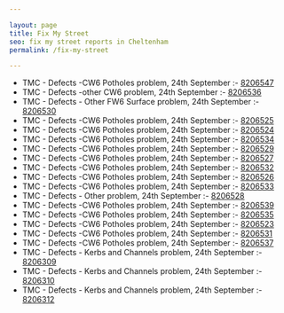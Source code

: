 ```yaml
---

layout: page
title: Fix My Street
seo: fix my street reports in Cheltenham
permalink: /fix-my-street

---
```


<!-- fix_marker starts -->

- TMC - Defects -CW6 Potholes  problem, 24th September :- [8206547](https://www.fixmystreet.com/report/8206547)
- TMC - Defects -other CW6 problem, 24th September :- [8206536](https://www.fixmystreet.com/report/8206536)
- TMC - Defects - Other FW6  Surface problem, 24th September :- [8206530](https://www.fixmystreet.com/report/8206530)
- TMC - Defects -CW6 Potholes  problem, 24th September :- [8206525](https://www.fixmystreet.com/report/8206525)
- TMC - Defects -CW6 Potholes  problem, 24th September :- [8206524](https://www.fixmystreet.com/report/8206524)
- TMC - Defects -CW6 Potholes  problem, 24th September :- [8206534](https://www.fixmystreet.com/report/8206534)
- TMC - Defects -CW6 Potholes  problem, 24th September :- [8206529](https://www.fixmystreet.com/report/8206529)
- TMC - Defects -CW6 Potholes  problem, 24th September :- [8206527](https://www.fixmystreet.com/report/8206527)
- TMC - Defects -CW6 Potholes  problem, 24th September :- [8206532](https://www.fixmystreet.com/report/8206532)
- TMC - Defects -CW6 Potholes  problem, 24th September :- [8206526](https://www.fixmystreet.com/report/8206526)
- TMC - Defects -CW6 Potholes  problem, 24th September :- [8206533](https://www.fixmystreet.com/report/8206533)
- TMC - Defects - Other problem, 24th September :- [8206528](https://www.fixmystreet.com/report/8206528)
- TMC - Defects -CW6 Potholes  problem, 24th September :- [8206539](https://www.fixmystreet.com/report/8206539)
- TMC - Defects -CW6 Potholes  problem, 24th September :- [8206535](https://www.fixmystreet.com/report/8206535)
- TMC - Defects -CW6 Potholes  problem, 24th September :- [8206523](https://www.fixmystreet.com/report/8206523)
- TMC - Defects -CW6 Potholes  problem, 24th September :- [8206531](https://www.fixmystreet.com/report/8206531)
- TMC - Defects -CW6 Potholes  problem, 24th September :- [8206537](https://www.fixmystreet.com/report/8206537)
- TMC - Defects - Kerbs and Channels problem, 24th September :- [8206309](https://www.fixmystreet.com/report/8206309)
- TMC - Defects - Kerbs and Channels problem, 24th September :- [8206310](https://www.fixmystreet.com/report/8206310)
- TMC - Defects - Kerbs and Channels problem, 24th September :- [8206312](https://www.fixmystreet.com/report/8206312)

<!-- fix_marker ends -->